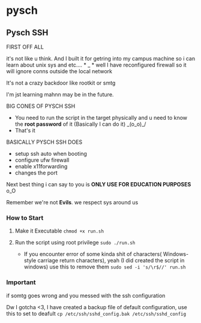 # pysch

## Pysch SSH
FIRST OFF ALL

  it's not like u think. And I built it for getring into my campus machine so i can learn about unix sys and etc.... * _ *
  well I have reconfigured firewall so it will ignore conns outside the local network
  
  
It's not a crazy backdoor like rootkit or smtg
 
I'm jst learning mahnn may be in the future.

BIG CONES OF PYSCH SSH

  - You need to run the script in the target physically and u need to know the **root password** of it (Basically I can do it) \_(o_o)_/ 
  - That's it

BASICALLY PYSCH SSH DOES

  - setup ssh auto when booting
  - configure ufw firewall
  - enable x11forwarding
  - changes the port


Next best thing i can say to you is **ONLY USE FOR EDUCATION PURPOSES** o_O

Remember we're not **Evils**. we respect sys around us


### How to Start
  1) Make it Executable
     ```chmod +x run.sh```
  2) Run the script using root privilege
     ```sudo ./run.sh```

     - If you encounter error of some kinda shit of characters( Windows-style carriage return characters), yeah (I did created the script in windows) use this to remove them
      ```sudo sed -i 's/\r$//' run.sh```
     
### Important
  if somtg goes wrong and you messed with the ssh configuration 

  Dw I gotcha <3, I have created a backup file of default configuration, use this to set to deafult
  ```cp /etc/ssh/sshd_config.bak /etc/ssh/sshd_config```

  

